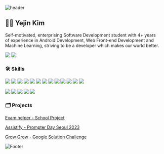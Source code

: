 ![header](https://capsule-render.vercel.app/api?type=waving&&color=timeGradient&height=200&section=header&fontSize=45&&fontAlignY=40)
## 👩‍💻 Yejin Kim
Self-motivated, enterprising Software Development student with 4+ years of experience in Android Development, Web Front-end Development and Machine Learning, striving to be a developer which makes our world better.<br>

<a href="mailto:kimyejin0044@gmail.com"><img src="https://img.shields.io/badge/kimyejin0044@gmail.com-EA4335?style=flat-square&logo=Gmail&logoColor=white"/></a> <a href="https://archive-my-code.tistory.com/"><img src="https://img.shields.io/badge/tistory-000000?style=flat-square"></a>

### 🛠️ Skills
<img src="https://img.shields.io/badge/Flutter-02569B?style=flat-square&logo=Flutter&logoColor=white"/> <img src="https://img.shields.io/badge/Android-3DDC84?style=flat-square&logo=Android&logoColor=white"/> <img src="https://img.shields.io/badge/Python-3776AB?style=flat-square&logo=Python&logoColor=white"/> <img src="https://img.shields.io/badge/HTML-E34F26?style=flat-square&logo=HTML5&logoColor=white"/> <img src="https://img.shields.io/badge/CSS-1572B6?style=flat-square&logo=CSS3&logoColor=white"/> <img src="https://img.shields.io/badge/JavaScript-F7DF1E?style=flat-square&logo=JavaScript&logoColor=white"/> <img src="https://img.shields.io/badge/React.js-61DAFB?style=flat-square&logo=React&logoColor=white"/> <img src="https://img.shields.io/badge/PHP-777BB4?style=flat-square&logo=PHP&logoColor=white"/> <img src="https://img.shields.io/badge/Node.js-339933?style=flat-square&logo=Node.js&logoColor=white"/> <img src="https://img.shields.io/badge/Firebase-FFCA28?style=flat-square&logo=Firebase&logoColor=white"/> <img src="https://img.shields.io/badge/Kotlin-7F52FF?style=flat-square&logo=Kotlin&logoColor=white"/> <img src="https://img.shields.io/badge/C++-00599C?style=flat-square&logo=C%2B%2B&logoColor=white"/> <img src="https://img.shields.io/badge/Java-007396?style=flat-square&logo=Java&logoColor=white"/>

<img src="https://img.shields.io/badge/GitHub-181717?style=flat-square&logo=GitHub&logoColor=white"/> <img src="https://img.shields.io/badge/GitKraken-179287?style=flat-square&logo=GitKraken&logoColor=white"/> <img src="https://img.shields.io/badge/Figma-F24E1E?style=flat-square&logo=Figma&logoColor=white"/> <img src="https://img.shields.io/badge/Android%20Studio-3DDC84?style=flat-square&logo=AndroidStudio&logoColor=white"/> <img src="https://img.shields.io/badge/Visual%20Studio%20Code-007ACC?style=flat-square&logo=VisualStudioCode&logoColor=white"/>

### 🗂 Projects
<a href="https://github.com/park-hyunbin/Exam_Helper">Exam helper - School Project</a>

<a href="https://github.com/whwogus947/PrompterDay2023">Assistify - Prompter Day Seoul 2023</a>

<a href="https://github.com/DSCHUFS/Solution-Challenge-2022-GrowGrow">Grow Grow - Google Solution Challenge</a>

![Footer](https://capsule-render.vercel.app/api?type=waving&color=timeGradient&height=200&section=footer)
